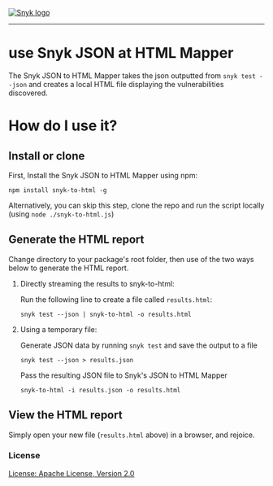 [![Snyk logo](https://snyk.io/style/asset/logo/snyk-print.svg)](https://snyk.io)

***

# use Snyk JSON at HTML Mapper
The Snyk JSON to HTML Mapper takes the json outputted from `snyk test --json` and creates a local HTML file displaying the vulnerabilities discovered.

# How do I use it?

## Install or clone

First, Install the Snyk JSON to HTML Mapper using npm:

`npm install snyk-to-html -g`

Alternatively, you can skip this step, clone the repo and run the script locally (using `node ./snyk-to-html.js`)

## Generate the HTML report

Change directory to your package's root folder, then use of the two ways below to generate the HTML report.

1. Directly streaming the results to snyk-to-html:

   Run the following line to create a file called `results.html`:
   
   `snyk test --json | snyk-to-html -o results.html`

2. Using a temporary file:

   Generate JSON data by running `snyk test` and save the output to a file

   `snyk test --json > results.json`

   Pass the resulting JSON file to Snyk's JSON to HTML Mapper

   `snyk-to-html -i results.json -o results.html`

## View the HTML report

   Simply open your new file (`results.html` above) in a browser, and rejoice.

### License

[License: Apache License, Version 2.0](LICENSE)

